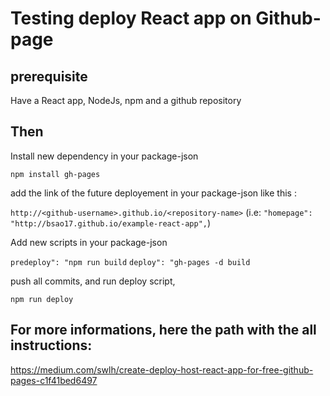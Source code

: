 # Testing deploy React app on Github-page

## prerequisite

Have a React app, NodeJs, npm and a github repository

## Then

Install new dependency in your package-json

`npm install gh-pages`

add the link of the future deployement in your package-json like this :

`http://<github-username>.github.io/<repository-name>`
(i.e: `"homepage": "http://bsao17.github.io/example-react-app",`)
  
Add new scripts in your package-json
  
`predeploy": "npm run build`
`deploy": "gh-pages -d build`
  
push all commits, and run deploy script,
  
`npm run deploy`
  
## For more informations, here the path with the all instructions:
https://medium.com/swlh/create-deploy-host-react-app-for-free-github-pages-c1f41bed6497
  
